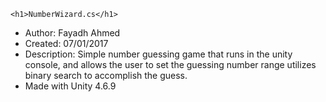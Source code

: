     <h1>NumberWizard.cs</h1>
 *  Author: Fayadh Ahmed
 *  Created: 07/01/2017
 *  Description: Simple number guessing game that runs in the unity console, and allows the user to set the guessing number range utilizes
    binary search to accomplish the guess.  
 *  Made with Unity 4.6.9
